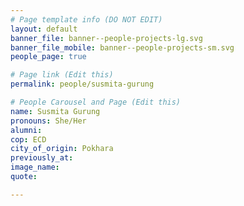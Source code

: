 ```yaml
---
# Page template info (DO NOT EDIT)
layout: default
banner_file: banner--people-projects-lg.svg
banner_file_mobile: banner--people-projects-sm.svg
people_page: true

# Page link (Edit this)
permalink: people/susmita-gurung

# People Carousel and Page (Edit this)
name: Susmita Gurung
pronouns: She/Her
alumni: 
cop: ECD
city_of_origin: Pokhara
previously_at: 
image_name:
quote: 

---
```

